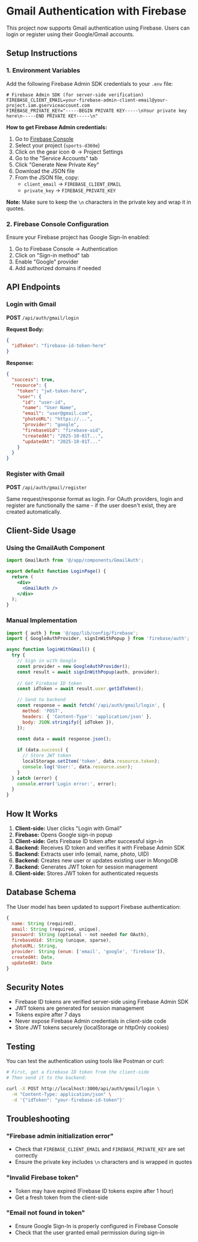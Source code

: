 # Gmail Authentication with Firebase

This project now supports Gmail authentication using Firebase. Users can login or register using their Google/Gmail accounts.

## Setup Instructions

### 1. Environment Variables

Add the following Firebase Admin SDK credentials to your `.env` file:

```env
# Firebase Admin SDK (for server-side verification)
FIREBASE_CLIENT_EMAIL=your-firebase-admin-client-email@your-project.iam.gserviceaccount.com
FIREBASE_PRIVATE_KEY="-----BEGIN PRIVATE KEY-----\nYour private key here\n-----END PRIVATE KEY-----\n"
```

**How to get Firebase Admin credentials:**

1. Go to [Firebase Console](https://console.firebase.google.com/)
2. Select your project (`sports-d369e`)
3. Click on the gear icon ⚙️ → Project Settings
4. Go to the "Service Accounts" tab
5. Click "Generate New Private Key"
6. Download the JSON file
7. From the JSON file, copy:
   - `client_email` → `FIREBASE_CLIENT_EMAIL`
   - `private_key` → `FIREBASE_PRIVATE_KEY`

**Note:** Make sure to keep the `\n` characters in the private key and wrap it in quotes.

### 2. Firebase Console Configuration

Ensure your Firebase project has Google Sign-In enabled:

1. Go to Firebase Console → Authentication
2. Click on "Sign-in method" tab
3. Enable "Google" provider
4. Add authorized domains if needed

## API Endpoints

### Login with Gmail
**POST** `/api/auth/gmail/login`

**Request Body:**
```json
{
  "idToken": "firebase-id-token-here"
}
```

**Response:**
```json
{
  "success": true,
  "resource": {
    "token": "jwt-token-here",
    "user": {
      "id": "user-id",
      "name": "User Name",
      "email": "user@gmail.com",
      "photoURL": "https://...",
      "provider": "google",
      "firebaseUid": "firebase-uid",
      "createdAt": "2025-10-01T...",
      "updatedAt": "2025-10-01T..."
    }
  }
}
```

### Register with Gmail
**POST** `/api/auth/gmail/register`

Same request/response format as login. For OAuth providers, login and register are functionally the same - if the user doesn't exist, they are created automatically.

## Client-Side Usage

### Using the GmailAuth Component

```jsx
import GmailAuth from '@/app/components/GmailAuth';

export default function LoginPage() {
  return (
    <div>
      <GmailAuth />
    </div>
  );
}
```

### Manual Implementation

```javascript
import { auth } from '@/app/lib/config/firebase';
import { GoogleAuthProvider, signInWithPopup } from 'firebase/auth';

async function loginWithGmail() {
  try {
    // Sign in with Google
    const provider = new GoogleAuthProvider();
    const result = await signInWithPopup(auth, provider);
    
    // Get Firebase ID token
    const idToken = await result.user.getIdToken();

    // Send to backend
    const response = await fetch('/api/auth/gmail/login', {
      method: 'POST',
      headers: { 'Content-Type': 'application/json' },
      body: JSON.stringify({ idToken }),
    });

    const data = await response.json();
    
    if (data.success) {
      // Store JWT token
      localStorage.setItem('token', data.resource.token);
      console.log('User:', data.resource.user);
    }
  } catch (error) {
    console.error('Login error:', error);
  }
}
```

## How It Works

1. **Client-side:** User clicks "Login with Gmail"
2. **Firebase:** Opens Google sign-in popup
3. **Client-side:** Gets Firebase ID token after successful sign-in
4. **Backend:** Receives ID token and verifies it with Firebase Admin SDK
5. **Backend:** Extracts user info (email, name, photo, UID)
6. **Backend:** Creates new user or updates existing user in MongoDB
7. **Backend:** Generates JWT token for session management
8. **Client-side:** Stores JWT token for authenticated requests

## Database Schema

The User model has been updated to support Firebase authentication:

```javascript
{
  name: String (required),
  email: String (required, unique),
  password: String (optional - not needed for OAuth),
  firebaseUid: String (unique, sparse),
  photoURL: String,
  provider: String (enum: ['email', 'google', 'firebase']),
  createdAt: Date,
  updatedAt: Date
}
```

## Security Notes

- Firebase ID tokens are verified server-side using Firebase Admin SDK
- JWT tokens are generated for session management
- Tokens expire after 7 days
- Never expose Firebase Admin credentials in client-side code
- Store JWT tokens securely (localStorage or httpOnly cookies)

## Testing

You can test the authentication using tools like Postman or curl:

```bash
# First, get a Firebase ID token from the client-side
# Then send it to the backend:

curl -X POST http://localhost:3000/api/auth/gmail/login \
  -H "Content-Type: application/json" \
  -d '{"idToken": "your-firebase-id-token"}'
```

## Troubleshooting

### "Firebase admin initialization error"
- Check that `FIREBASE_CLIENT_EMAIL` and `FIREBASE_PRIVATE_KEY` are set correctly
- Ensure the private key includes `\n` characters and is wrapped in quotes

### "Invalid Firebase token"
- Token may have expired (Firebase ID tokens expire after 1 hour)
- Get a fresh token from the client-side

### "Email not found in token"
- Ensure Google Sign-In is properly configured in Firebase Console
- Check that the user granted email permission during sign-in
